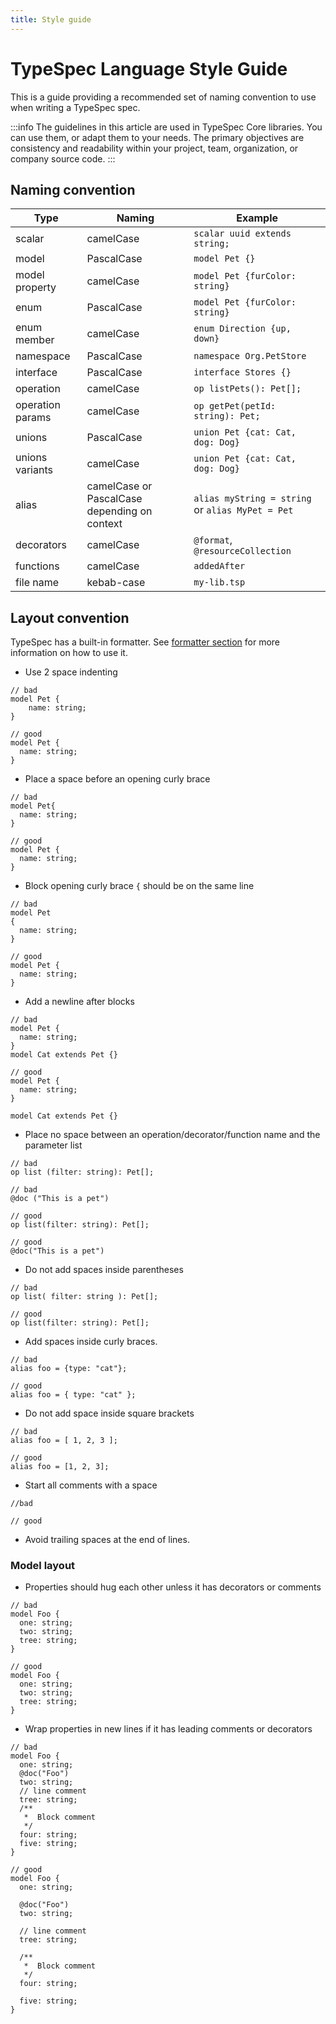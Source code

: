 ```yaml
---
title: Style guide
---
```


# TypeSpec Language Style Guide

This is a guide providing a recommended set of naming convention to use when writing a TypeSpec spec.

:::info
The guidelines in this article are used in TypeSpec Core libraries. You can use them, or adapt them to your needs. The primary objectives are consistency and readability within your project, team, organization, or company source code.
:::

## Naming convention

| Type             | Naming                                       | Example                                          |
| ---------------- | -------------------------------------------- | ------------------------------------------------ |
| scalar           | camelCase                                    | `scalar uuid extends string;`                    |
| model            | PascalCase                                   | `model Pet {}`                                   |
| model property   | camelCase                                    | `model Pet {furColor: string}`                   |
| enum             | PascalCase                                   | `model Pet {furColor: string}`                   |
| enum member      | camelCase                                    | `enum Direction {up, down}`                      |
| namespace        | PascalCase                                   | `namespace Org.PetStore`                         |
| interface        | PascalCase                                   | `interface Stores {}`                            |
| operation        | camelCase                                    | `op listPets(): Pet[];`                          |
| operation params | camelCase                                    | `op getPet(petId: string): Pet;`                 |
| unions           | PascalCase                                   | `union Pet {cat: Cat, dog: Dog}`                 |
| unions variants  | camelCase                                    | `union Pet {cat: Cat, dog: Dog}`                 |
| alias            | camelCase or PascalCase depending on context | `alias myString = string` or `alias MyPet = Pet` |
| decorators       | camelCase                                    | `@format`, `@resourceCollection`                 |
| functions        | camelCase                                    | `addedAfter`                                     |
| file name        | kebab-case                                   | `my-lib.tsp`                                     |

## Layout convention

TypeSpec has a built-in formatter. See [formatter section](./formatter.md) for more information on how to use it.

- Use 2 space indenting

<!-- prettier-ignore -->
```typespec
// bad
model Pet {
    name: string;
}

// good
model Pet {
  name: string;
}
```

- Place a space before an opening curly brace

<!-- prettier-ignore -->
```typespec
// bad
model Pet{
  name: string;
}

// good
model Pet {
  name: string;
}
```

- Block opening curly brace `{` should be on the same line

<!-- prettier-ignore -->
```typespec
// bad
model Pet 
{
  name: string;
}

// good
model Pet {
  name: string;
}
```

- Add a newline after blocks

<!-- prettier-ignore -->
```typespec
// bad
model Pet {
  name: string;
}
model Cat extends Pet {}

// good
model Pet {
  name: string;
}

model Cat extends Pet {}
```

- Place no space between an operation/decorator/function name and the parameter list

<!-- prettier-ignore -->
```typespec
// bad
op list (filter: string): Pet[];

// bad
@doc ("This is a pet")

// good
op list(filter: string): Pet[];

// good
@doc("This is a pet")
```

- Do not add spaces inside parentheses

<!-- prettier-ignore -->
```typespec
// bad
op list( filter: string ): Pet[];

// good
op list(filter: string): Pet[];

```

- Add spaces inside curly braces.

<!-- prettier-ignore -->
```typespec
// bad
alias foo = {type: "cat"};

// good
alias foo = { type: "cat" };
```

- Do not add space inside square brackets

<!-- prettier-ignore -->
```typespec
// bad
alias foo = [ 1, 2, 3 ];

// good
alias foo = [1, 2, 3];
```

- Start all comments with a space

<!-- prettier-ignore -->
```typespec
//bad

// good
```

- Avoid trailing spaces at the end of lines.

### Model layout

- Properties should hug each other unless it has decorators or comments

<!-- prettier-ignore -->
```tsp
// bad
model Foo {
  one: string;
  two: string;
  tree: string;
}

// good
model Foo {
  one: string;
  two: string;
  tree: string;
}
```

- Wrap properties in new lines if it has leading comments or decorators

<!-- prettier-ignore -->
```tsp
// bad
model Foo {
  one: string;
  @doc("Foo")
  two: string;
  // line comment
  tree: string;
  /**
   *  Block comment
   */
  four: string;
  five: string;
}

// good
model Foo {
  one: string;

  @doc("Foo")
  two: string;

  // line comment
  tree: string;

  /**
   *  Block comment
   */
  four: string;
  
  five: string;
}
```
